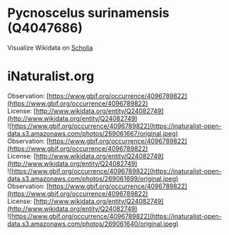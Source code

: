 
Pycnoscelus surinamensis (Q4047686)
===================================
  
Visualize Wikidata on [Scholia](https://scholia.toolforge.org/taxon/Q4047686)
# iNaturalist.org
  
Observation: [https://www.gbif.org/occurrence/4096789822](https://www.gbif.org/occurrence/4096789822)  
License: [http://www.wikidata.org/entity/Q24082749](http://www.wikidata.org/entity/Q24082749)  
![https://www.gbif.org/occurrence/4096789822](https://inaturalist-open-data.s3.amazonaws.com/photos/269061667/original.jpeg)  
Observation: [https://www.gbif.org/occurrence/4096789822](https://www.gbif.org/occurrence/4096789822)  
License: [http://www.wikidata.org/entity/Q24082749](http://www.wikidata.org/entity/Q24082749)  
![https://www.gbif.org/occurrence/4096789822](https://inaturalist-open-data.s3.amazonaws.com/photos/269061699/original.jpeg)  
Observation: [https://www.gbif.org/occurrence/4096789822](https://www.gbif.org/occurrence/4096789822)  
License: [http://www.wikidata.org/entity/Q24082749](http://www.wikidata.org/entity/Q24082749)  
![https://www.gbif.org/occurrence/4096789822](https://inaturalist-open-data.s3.amazonaws.com/photos/269061640/original.jpeg)